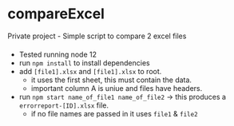 # compareExcel
Private project - Simple script to compare 2 excel files

####
* Tested running node 12
* run `npm install` to install dependencies
* add `[file1].xlsx` and `[file1].xlsx` to root.
  * it uses the first sheet, this must contain the data.
  * important column A is uniue and files have headers.
* run `npm start name_of_file1 name_of_file2` -> this produces a `errorreport-[ID].xlsx` file.
  * if no file names are passed in it uses `file1` & `file2`